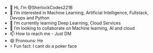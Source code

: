 - 👋 Hi, I’m @SherlockCodes221B
- 👀 I’m interested in Machine Learning, Artificial Intelligence, Fullstack, Devops and Python
- 🌱 I’m currently learning Deep Learning, Cloud Services
- 💞️ I’m looking to collaborate on Machine learning, AI and cloud
- 📫 How to reach me - Just DM
- 😄 Pronouns: He
- ⚡ Fun fact: I cant do a poker face

<!---
SherlockCodes221B/SherlockCodes221B is a ✨ special ✨ repository because its `README.md` (this file) appears on your GitHub profile.
You can click the Preview link to take a look at your changes.
--->
